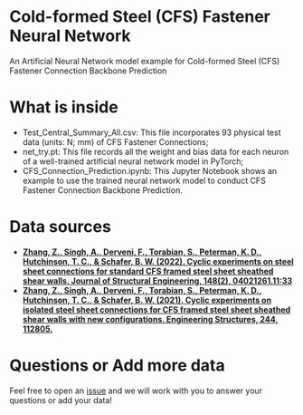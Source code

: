 # Cold-formed Steel (CFS) Fastener Neural Network
An Artificial Neural Network model example for Cold-formed Steel (CFS) Fastener Connection Backbone Prediction

# What is inside
* Test_Central_Summary_All.csv: This file incorporates 93 physical test data (units: N; mm) of CFS Fastener Connections; 
* net_try.pt: This file records all the weight and bias data for each neuron of a well-trained artificial neural network model in PyTorch;
* CFS_Connection_Prediction.ipynb: This Jupyter Notebook shows an example to use the trained neural network model to conduct CFS Fastener Connection Backbone Prediction.

# Data sources
* **[Zhang, Z., Singh, A., Derveni, F., Torabian, S., Peterman, K. D., Hutchinson, T. C., & Schafer, B. W. (2022). Cyclic experiments on steel sheet connections for standard CFS framed steel sheet sheathed shear walls. Journal of Structural Engineering, 148(2), 04021261.11:33](https://ascelibrary.org/doi/abs/10.1061/%28ASCE%29ST.1943-541X.0003233)**
* **[Zhang, Z., Singh, A., Derveni, F., Torabian, S., Peterman, K. D., Hutchinson, T. C., & Schafer, B. W. (2021). Cyclic experiments on isolated steel sheet connections for CFS framed steel sheet sheathed shear walls with new configurations. Engineering Structures, 244, 112805.](https://www.sciencedirect.com/science/article/abs/pii/S014102962100955X)**

# Questions or Add more data
Feel free to open an [issue](https://github.com/EngineerWithData/FastenerNeuralNetwork/issues) and we will work with you to answer your questions or add your data!
